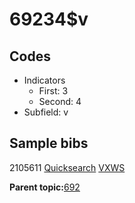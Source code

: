 # 69234$v

## Codes

-   Indicators
    -   First: 3
    -   Second: 4
-   Subfield: v

## Sample bibs

2105611 [Quicksearch](https://search.library.yale.edu/catalog/2105611) [VXWS](http://prodorbis.library.yale.edu:7014/vxws/GetHoldingsService?bibId=2105611)

**Parent topic:**[692](../../tags/692/692.md)


